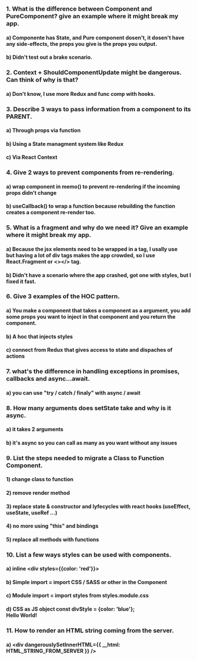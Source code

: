 ### 1. What is the difference between Component and PureComponent? give an example where it might break my app.
#### a) Componente has State, and Pure component dosen't, it dosen't have any side-effects, the props you give is the props you output.
#### b) Didn't test out a brake scenario.

### 2. Context + ShouldComponentUpdate might be dangerous. Can think of why is that?
#### a) Don't know, I use more Redux and func comp with hooks.

### 3. Describe 3 ways to pass information from a component to its PARENT.
#### a) Through props via function
#### b) Using a State managment system like Redux
#### c) Via React Context

### 4. Give 2 ways to prevent components from re-rendering.
#### a) wrap component in memo() to prevent re-rendering if the incoming props didn't change
#### b) useCallback() to wrap a function because rebuilding the function creates a component re-render too.

### 5. What is a fragment and why do we need it? Give an example where it might break my app.
#### a) Because the jsx elements need to be wrapped in a tag, I usally use <div> but having a lot of div tags makes the app crowded, so I use React.Fragment or <></> tag.
#### b) Didn't have a scenario where the app crashed, got one with styles, but I fixed it fast.
  
### 6. Give 3 examples of the HOC pattern.
#### a) You make a component that takes a component as a argument, you add some props you want to inject in that component and you return the component.
#### b) A hoc that injects styles
#### c) connect from Redux that gives access to state and dispaches of actions

### 7. what's the difference in handling exceptions in promises, callbacks and async...await.
#### a) you can use "try / catch / finaly" with async / await
  
### 8. How many arguments does setState take and why is it async.
#### a) it takes 2 arguments
#### b) it's async so you can call as many as you want without any issues

### 9. List the steps needed to migrate a Class to Function Component.
#### 1) change class to function
#### 2) remove render method
#### 3) replace state & constructor and lyfecycles with react hooks (useEffect, useState, useRef ...)
#### 4) no more using "this" and bindings 
#### 5) replace all methods with functions

### 10. List a few ways styles can be used with components.
#### a) inline <div styles={{color: 'red'}}></div>
#### b) Simple import = import CSS / SASS or other in the Component
#### c) Module import = import styles from styles.module.css
#### d) CSS as JS object const divStyle = {color: 'blue'};  <div style={divStyle}>Hello World!</div>

### 11. How to render an HTML string coming from the server.
#### a) <div dangerouslySetInnerHTML={{ __html: HTML_STRING_FROM_SERVER }} />

